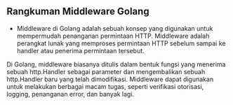 ## Rangkuman Middleware Golang

* Middleware di Golang adalah sebuah konsep yang digunakan untuk mempermudah penanganan permintaan HTTP. Middleware adalah perangkat lunak yang memproses permintaan HTTP sebelum sampai ke handler atau penerima permintaan tersebut.

Di Golang, middleware biasanya ditulis dalam bentuk fungsi yang menerima sebuah http.Handler sebagai parameter dan mengembalikan sebuah http.Handler baru yang telah dimodifikasi. Middleware dapat digunakan untuk melakukan berbagai macam tugas, seperti verifikasi otorisasi, logging, penanganan error, dan banyak lagi.